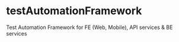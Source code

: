 # testAutomationFramework
Test Automation Framework for FE (Web, Mobile), API services &amp; BE services
